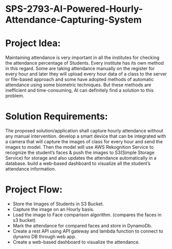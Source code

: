 # SPS-2793-AI-Powered-Hourly-Attendance-Capturing-System

# Project Idea:
Maintaining attendance is very important in all the institutes for checking the attendance percentage of Students.
Every institute has its own method in this regard.
Some are taking attendance manually on the register for every hour and later
they will upload every hour data of a class to the server or file-based approach and some have adopted methods of automatic attendance using some biometric techniques.
But these methods are inefficient and time-consuming, AI can definitely find a solution to this problem.

# Solution Requirements:
The proposed solution/application shall capture hourly attendance without any manual intervention. develop a smart device that can be integrated with a camera that will capture the images of class for every hour and send the images to model.  Then the model will use AWS Rekognition Service to recognize the student’s faces & push the images to S3(Simple Storage Service) for storage and also updates the attendance automatically in a database. build a web-based dashboard to visualize all the student’s attendance information.  

# Project Flow:

* Store the Images of Students in S3 Bucket.
* Capture the image on an Hourly basis.
* Load the image to Face comparison algorithm. (compares the faces in s3 bucket)
* Mark the attendance for compared faces and store in DynamoDb.
* Create a rest API using API gateway and lambda function to connect to dynamo DB through web app.
* Create a web-based dashboard to visualize the attendance.
